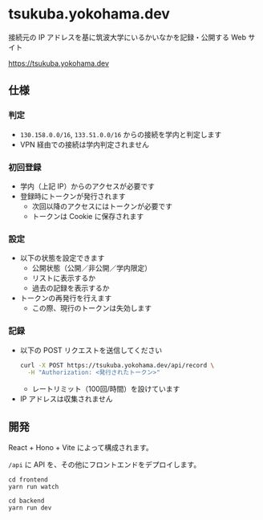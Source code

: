 # tsukuba.yokohama.dev

接続元の IP アドレスを基に筑波大学にいるかいなかを記録・公開する Web サイト

<https://tsukuba.yokohama.dev>

## 仕様

### 判定
- `130.158.0.0/16`, `133.51.0.0/16` からの接続を学内と判定します
- VPN 経由での接続は学内判定されません

### 初回登録
- 学内（上記 IP）からのアクセスが必要です
- 登録時にトークンが発行されます
  - 次回以降のアクセスにはトークンが必要です
  - トークンは Cookie に保存されます

### 設定
- 以下の状態を設定できます
  - 公開状態（公開／非公開／学内限定）
  - リストに表示するか
  - 過去の記録を表示するか
- トークンの再発行を行えます
  - この際、現行のトークンは失効します

### 記録
- 以下の POST リクエストを送信してください
  ```bash
  curl -X POST https://tsukuba.yokohama.dev/api/record \
    -H "Authorization: <発行されたトークン>"
  ```
  - レートリミット（100回/時間）を設けています
- IP アドレスは収集されません

## 開発

React + Hono + Vite によって構成されます。

`/api` に API を、その他にフロントエンドをデプロイします。

```
cd frontend
yarn run watch

cd backend
yarn run dev
```
